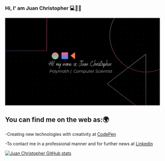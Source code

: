 ### Hi, I' am Juan Christopher 💻👨‍💻
<img src="https://github.com/JuanChristopher001/JuanChristopher001/blob/main/Github%20Presentation.png" alt="Imagen de Presentacion Juan Christopher"/>

## You can find me on the web as:🌍 
-Creating new technologies with creativity at <a href="https://codepen.io/juanchristopher001"> CodePen</a>


-To contact me in a professional manner and for further news at <a href="https://www.linkedin.com/in/juan-christopher-166190157/"> Linkedin </a>

[![Juan Christopher GitHub stats](https://github-readme-stats.vercel.app/api?username=JuanChristopher001)](https://github.com/anuraghazra/github-readme-stats)

